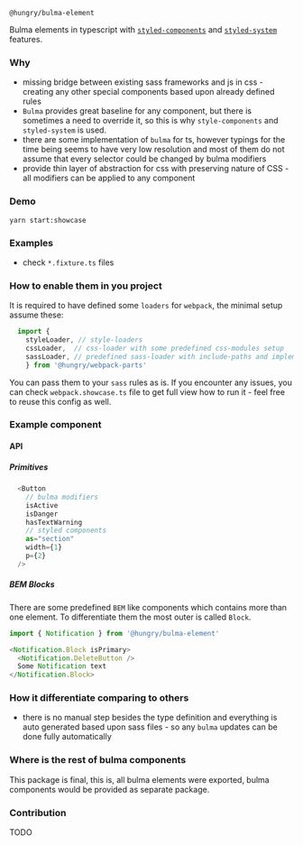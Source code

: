 `@hungry/bulma-element`

Bulma elements in typescript with [`styled-components`](https://github.com/styled-components/styled-components) and [`styled-system`](https://github.com/jxnblk/styled-system) features.

### Why
* missing bridge between existing sass frameworks and js in css - creating any other special components based upon already defined rules
* `Bulma` provides great baseline for any component, but there is sometimes a need to override it, so this is why `style-components` and `styled-system` is used.
* there are some implementation of `bulma` for ts, however typings for the time being seems to have very low resolution and most of them do not assume that every selector could be changed by bulma modifiers 
* provide thin layer of abstraction for css with preserving nature of CSS - all modifiers can be applied to any component

### Demo
`yarn start:showcase`

### Examples
- check `*.fixture.ts` files

### How to enable them in you project
It is required to have defined some `loaders` for `webpack`, the minimal setup assume these:
```ts
  import {
    styleLoader, // style-loaders
    cssLoader,  // css-loader with some predefined css-modules setup
    sassLoader, // predefined sass-loader with include-paths and implementation defined
    } from '@hungry/webpack-parts'
```
You can pass them to your `sass` rules as is.
If you encounter any issues, you can check `webpack.showcase.ts` file to get full view how to run it - feel free to reuse this config as well.

### Example component
#### API

##### Primitives
```ts
  <Button 
    // bulma modifiers
    isActive 
    isDanger 
    hasTextWarning 
    // styled components
    as="section"
    width={1}
    p={2}
  />
```

##### BEM Blocks
There are some predefined `BEM` like components which contains more than one element. To differentiate them the most outer is called `Block`.

```ts
import { Notification } from '@hungry/bulma-element'

<Notification.Block isPrimary>
  <Notification.DeleteButton />
  Some Notification text
</Notification.Block>
```

### How it differentiate comparing to others
* there is no manual step besides the type definition and everything is auto generated based upon sass files - so any `bulma` updates can be done fully automatically

### Where is the rest of bulma components
This package is final, this is, all bulma elements were exported, bulma components would be provided as separate package.

### Contribution
TODO